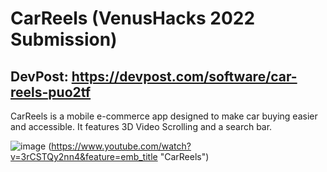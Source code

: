 # CarReels (VenusHacks 2022 Submission)
## DevPost: https://devpost.com/software/car-reels-puo2tf


CarReels is a mobile e-commerce app designed to make car buying easier and accessible.
It features 3D Video Scrolling and a search bar.

![image](https://user-images.githubusercontent.com/65209258/169927135-5b5db19a-3c77-4262-afd3-a5d7b285230b.png)
(https://www.youtube.com/watch?v=3rCSTQy2nn4&feature=emb_title "CarReels")
